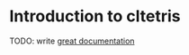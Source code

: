 # Introduction to cltetris

TODO: write [great documentation](http://jacobian.org/writing/great-documentation/what-to-write/)

